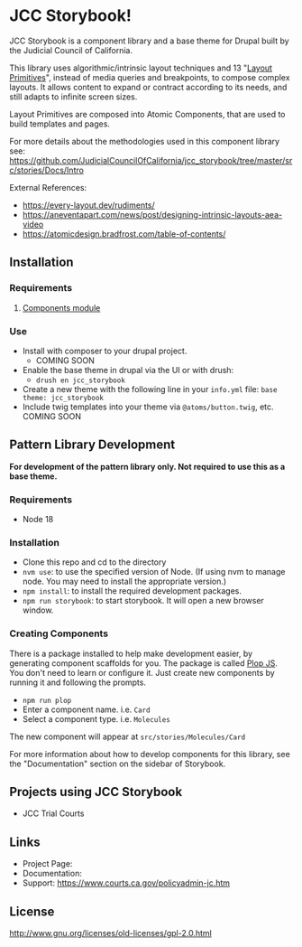 # JCC Storybook!

JCC Storybook is a component library and a base theme for Drupal built by the Judicial Council of California.

This library uses algorithmic/intrinsic layout techniques and 13 "[Layout Primitives](https://every-layout.dev/rudiments/)", instead of media queries and breakpoints, to compose complex layouts. It allows content to expand or contract according to its needs, and still adapts to infinite screen sizes.

Layout Primitives are composed into Atomic Components, that are used to build templates and pages.

For more details about the methodologies used in this component library see: https://github.com/JudicialCouncilOfCalifornia/jcc_storybook/tree/master/src/stories/Docs/Intro


External References: 

  - https://every-layout.dev/rudiments/
  - https://aneventapart.com/news/post/designing-intrinsic-layouts-aea-video
  - https://atomicdesign.bradfrost.com/table-of-contents/
  

## Installation

### Requirements

  1. [Components module](https://drupal.org/project/components)

### Use
  - Install with composer to your drupal project.
    - COMING SOON
  - Enable the base theme in drupal via the UI or with drush:
    - `drush en jcc_storybook`
  - Create a new theme with the following line in your `info.yml` file:  `base theme: jcc_storybook` 
  - Include twig templates into your theme via `@atoms/button.twig`, etc.  COMING SOON

## Pattern Library Development
  **For development of the pattern library only. Not required to use this as a base theme.**

### Requirements

  - Node 18

### Installation

  - Clone this repo and cd to the directory
  - `nvm use`: to use the specified version of Node. (If using nvm to manage node. You may need to install the appropriate version.)
  - `npm install`: to install the required development packages. 
  - `npm run storybook`: to start storybook. It will open a new browser window.

### Creating Components

There is a package installed to help make development easier, by generating component scaffolds for you. The package is called [Plop JS](https://plopjs.com). You don't need to learn or configure it.  Just create new components by running it and following the prompts.

  - `npm run plop`
  - Enter a component name. i.e. `Card`
  - Select a component type. i.e. `Molecules`

The new component will appear at `src/stories/Molecules/Card`

For more information about how to develop components for this library, see the "Documentation" section on the sidebar of Storybook.


## Projects using JCC Storybook
  - JCC Trial Courts


## Links
* Project Page:   
* Documentation:  
* Support:        https://www.courts.ca.gov/policyadmin-jc.htm

## License
http://www.gnu.org/licenses/old-licenses/gpl-2.0.html
